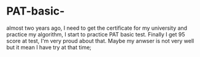# PAT-basic-
almost two years ago, 
I need to get the certificate for my university and practice my algorithm, 
I start to practice PAT basic test.
Finally I get 95 score at test,
I'm very proud about that.
Maybe my anwser is not very well but it mean I have try at that time;
